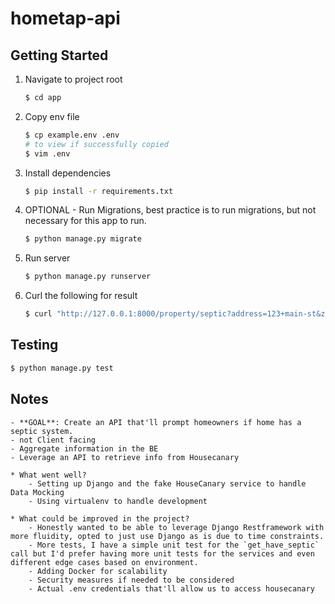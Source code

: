 # hometap-api
## Getting Started

1. Navigate to project root
   ```bash
   $ cd app
   ```

2. Copy env file
   ```bash
   $ cp example.env .env
   # to view if successfully copied
   $ vim .env
   ```

3. Install dependencies
    ```bash
    $ pip install -r requirements.txt
    ```

4. OPTIONAL - Run Migrations, best practice is to run migrations, but not necessary for this app to run.
    ```bash
    $ python manage.py migrate
    ```

5. Run server
    ```bash
    $ python manage.py runserver
    ```

6. Curl the following for result
    ```bash
    $ curl "http://127.0.0.1:8000/property/septic?address=123+main-st&zipcode=12345"
    ```

## Testing
```bash
$ python manage.py test
```

## Notes
    - **GOAL**: Create an API that'll prompt homeowners if home has a septic system.
    - not Client facing
    - Aggregate information in the BE
    - Leverage an API to retrieve info from Housecanary

    * What went well?
        - Setting up Django and the fake HouseCanary service to handle Data Mocking
        - Using virtualenv to handle development

    * What could be improved in the project?
        - Honestly wanted to be able to leverage Django Restframework with more fluidity, opted to just use Django as is due to time constraints.
        - More tests, I have a simple unit test for the `get_have_septic` call but I'd prefer having more unit tests for the services and even different edge cases based on environment.
        - Adding Docker for scalability
        - Security measures if needed to be considered
        - Actual .env credentials that'll allow us to access housecanary